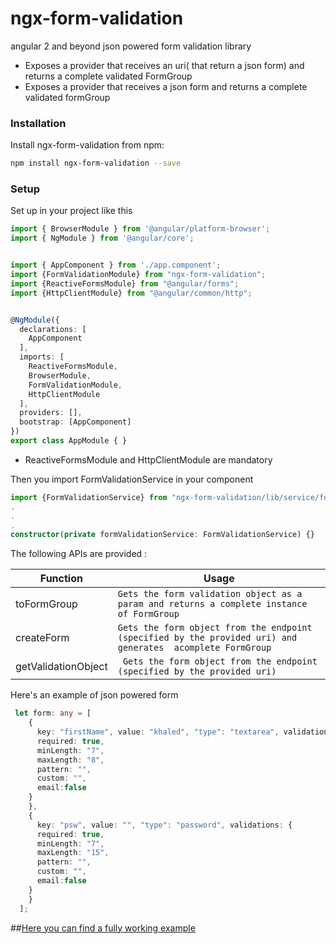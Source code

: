 # ngx-form-validation



angular 2 and beyond json powered form validation library


  - Exposes a provider that receives an uri( that return a json form) and returns a complete validated FormGroup
  - Exposes a provider that receives a json form and  returns a complete validated formGroup
 

### Installation
Install ngx-form-validation from npm:
```bash
npm install ngx-form-validation --save
```
### Setup
Set up in your project like this
```ts
import { BrowserModule } from '@angular/platform-browser';
import { NgModule } from '@angular/core';


import { AppComponent } from './app.component';
import {FormValidationModule} from "ngx-form-validation";
import {ReactiveFormsModule} from "@angular/forms";
import {HttpClientModule} from "@angular/common/http";


@NgModule({
  declarations: [
    AppComponent
  ],
  imports: [
    ReactiveFormsModule,
    BrowserModule,
    FormValidationModule,
    HttpClientModule
  ],
  providers: [],
  bootstrap: [AppComponent]
})
export class AppModule { }
```

- ReactiveFormsModule and  HttpClientModule are mandatory

Then you import FormValidationService in your component
```ts
import {FormValidationService} from "ngx-form-validation/lib/service/form-validation.service";
.
.
.
constructor(private formValidationService: FormValidationService) {}
 ```
 
 The following APIs are provided :
 
 Function  | Usage
---       | ---
toFormGroup| `Gets the form validation object as a param and returns a complete instance of FormGroup`
createForm| `Gets the form object from the endpoint (specified by the provided uri) and generates  acomplete FormGroup `
getValidationObject           | ` Gets the form object from the endpoint (specified by the provided uri)`

Here's an example of json powered form

```ts
 let form: any = [
    {
      key: "firstName", value: "khaled", "type": "textarea", validations: {
      required: true,
      minLength: "7",
      maxLength: "8",
      pattern: "",
      custom: "",
      email:false
    }
    },
    {
      key: "psw", value: "", "type": "password", validations: {
      required: true,
      minLength: "7",
      maxLength: "15",
      pattern: "",
      custom: "",
      email:false
    }
    }
  ];

 ```
##[Here you can find a fully working example](https://plnkr.co/edit/gGkHcZMgWsA9qcKX5LjJ?p=preview)
